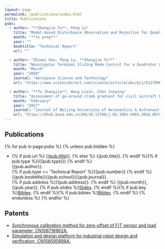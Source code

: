 ```yaml
---
layout: page
permalink: /publications/index.html
title: Publications
pubs:
  - author: "**Zhangjie Tu**, Peng Lu"
    title: "Model-based Disturbance Observation and Rejection for Quadrotors Inputted with Wrench Command"
    month: "**in prep**"
    year: ""
    booktitle: "Technical Report"
    url: ""

  - author: "Zhiwei Hou, Peng Lu, **Zhangjie Tu**"
    title: "Nonsingular Terminal Sliding Mode Control for a Quadrotor UAV with a Total Rotor Failure"
    month: "March"
    year: "2020"
    journal: "Aerospace Science and Technology"
    url: "https://www.sciencedirect.com/science/article/abs/pii/S1270963819316414"

  - author: "**Tu Zhangjie**, Wang Lixin, Chen Junping"
    title: "Assessment of go-around climb gradient for civil aircraft based on digital virtual flight"
    month: "February"
    year: "2017"
    journal: "Journal of Beijing University of Aeronautics & Astronautics"
    url: "https://bhxb.buaa.edu.cn/EN/10.13700/j.bh.1001-5965.2016.0879"
---
```

## Publications

{% for pub in page.pubs %}
{% unless pub.hidden %}

- {% if pub.url %} [{{pub.title}}]({{pub.url}}).
  {% else %} {{pub.title}}.
  {% endif %}{% if pub.type %}({{pub.type}})
  {% endif %}<br>
  {{pub.author}}.<br>
  {% if pub.type == 'Technical Report' %}{{pub.number}}
  {% endif %}{{pub.booktitle}}{{pub.school}}{{pub.journal}}.<br>
  {% if pub.address %}{{pub.address}}.
  {% endif %} {{pub.month}}, {{pub.year}}. {% if pub.slides %}[Slides]({{pub.slides}}).
  {% endif %}{% if pub.key %}[Bibtex](http://groups.csail.mit.edu/commit/bibtex.cgi?key={{pub.key}}).
  {% endif %}{% if pub.bibtex %}[Bibtex]({{pub.bibtex}}).
  {% endif %}
  {% endunless %}
  {% endfor %}

## Patents

* [Synchronous calibration method for zero-offset of F/T sensor and load parameter, CN108716962A.](https://www.patent9.com/patent/201810442844.X.html)
* [Simulation and design platform for industrial robot design and verification, CN108595888A.](https://www.patent9.com/patent/201810442827.6.html)
